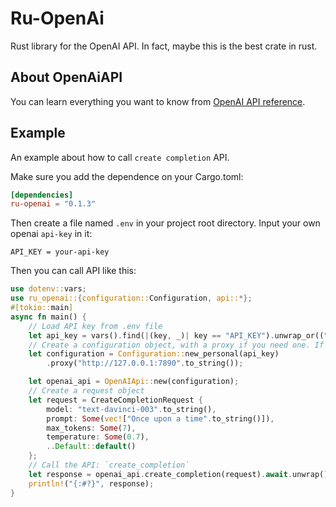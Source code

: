 # Ru-OpenAi
Rust library for the OpenAI API. In fact, maybe this is the best crate in rust.

## About OpenAiAPI
You can learn everything you want to know from [OpenAI API reference].

## Example
An example about how to call `create completion` API.

Make sure you add the dependence on your Cargo.toml:
```toml
[dependencies]
ru-openai = "0.1.3"
```
Then create a file named `.env` in your project root directory. Input your own openai `api-key` in it:
```
API_KEY = your-api-key
```

Then you can call API like this:
```rust
use dotenv::vars;
use ru_openai::{configuration::Configuration, api::*};
#[tokio::main]
async fn main() {
    // Load API key from .env file
    let api_key = vars().find(|(key, _)| key == "API_KEY").unwrap_or(("API_KEY".to_string(),"".to_string())).1;
    // Create a configuration object, with a proxy if you need one. If not, just remove the proxy method.
    let configuration = Configuration::new_personal(api_key)
        .proxy("http://127.0.0.1:7890".to_string());

    let openai_api = OpenAIApi::new(configuration);
    // Create a request object
    let request = CreateCompletionRequest {
        model: "text-davinci-003".to_string(),
        prompt: Some(vec!["Once upon a time".to_string()]),
        max_tokens: Some(7),
        temperature: Some(0.7),
        ..Default::default()
    };
    // Call the API: `create_completion`
    let response = openai_api.create_completion(request).await.unwrap();
    println!("{:#?}", response);
}
```

[OpenAI API reference]: https://platform.openai.com/docs/api-reference